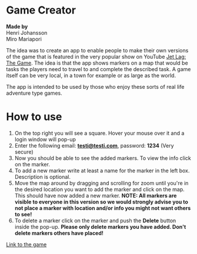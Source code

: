 # Game Creator

**Made by** <br/>
Henri Johansson </br>
Miro Mariapori

The idea was to create an app to enable people to make their own versions of the game that is featured in the very popular show on YouTube [Jet Lag: The Game](https://www.youtube.com/watch?v=LxLgmsmvXOE&list=PLB7ZcpBcwdC4SeH7qNw05wgU03HlRGiiS). The idea is that the app shows markers on a map that would be tasks the players need to travel to and complete the described task. A game itself can be very local, in a town for example or as large as the world.

The app is intended to be used by those who enjoy these sorts of real life adventure type games.

# How to use
1. On the top right you will see a square. Hover your mouse over it and a login window will pop-up
2. Enter the following email: **testi@testi.com**, password: **1234** (Very secure)
3. Now you should be able to see the added markers. To view the info click on the marker.
4. To add a new marker write at least a name for the marker in the left box. Description is optional.
5. Move the map around by dragging and scrolling for zoom until you're in the desired location you want to add the marker and click on the map. This should have now added a new marker. **NOTE: All markers are visible to everyone in this version so we would strongly advise you to not place a marker with location and/or info you might not want others to see!**
6. To delete a marker click on the marker and push the **Delete** button inside the pop-up. **Please only delete markers you have added. Don't delete markers others have placed!**
   
[Link to the game](https://master--jocular-mandazi-1787dd.netlify.app/#/)
